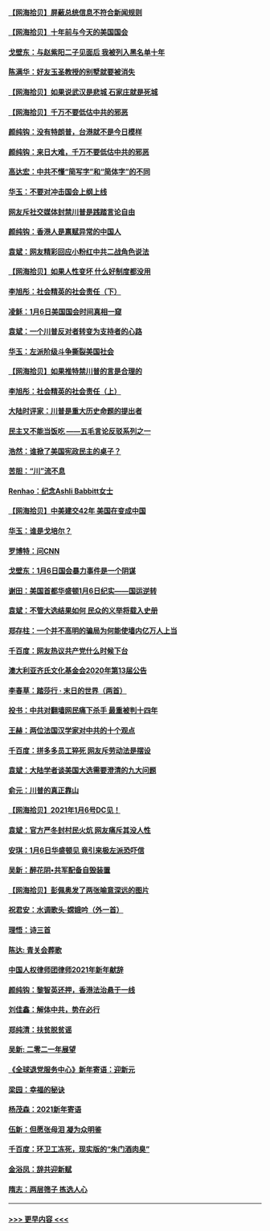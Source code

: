 #### [【网海拾贝】屏蔽总统信息不符合新闻规则](../pages/nsc993/n12699998.md?t=01210601) 
#### [【网海拾贝】十年前与今天的美国国会](../pages/nsc993/n12696993.md?t=01210601) 
#### [戈壁东：与赵紫阳二子见面后 我被列入黑名单十年](../pages/nsc993/n12696215.md?t=01210601) 
#### [陈满华：好友玉圣教授的别墅就要被消失](../pages/nsc993/n12695411.md?t=01210601) 
#### [【网海拾贝】如果说武汉是悲城 石家庄就是死城](../pages/nsc993/n12694589.md?t=01210601) 
#### [【网海拾贝】千万不要低估中共的邪恶](../pages/nsc993/n12692771.md?t=01210601) 
#### [颜纯钩：没有特朗普，台港就不是今日模样](../pages/nsc993/n12692678.md?t=01210601) 
#### [颜纯钩：来日大难，千万不要低估中共的邪恶](../pages/nsc993/n12692080.md?t=01210601) 
#### [高达宏：中共不懂“简写字”和“简体字”的不同](../pages/nsc993/n12692068.md?t=01210601) 
#### [华玉：不要对冲击国会上纲上线](../pages/nsc993/n12689948.md?t=01210601) 
#### [网友斥社交媒体封禁川普是践踏言论自由](../pages/nsc993/n12687482.md?t=01210601) 
#### [颜纯钩：香港人是禀赋异常的中国人](../pages/nsc993/n12685142.md?t=01210601) 
#### [袁斌：网友精彩回应小粉红中共二战角色说法](../pages/nsc993/n12684994.md?t=01210601) 
#### [【网海拾贝】如果人性变坏 什么好制度都没用](../pages/nsc993/n12683000.md?t=01210601) 
#### [李旭彤：社会精英的社会责任（下）](../pages/nsc993/n12680604.md?t=01210601) 
#### [凌稣：1月6日美国国会时间真相一窥](../pages/nsc993/n12682780.md?t=01210601) 
#### [袁斌：一个川普反对者转变为支持者的心路](../pages/nsc993/n12682700.md?t=01210601) 
#### [华玉：左派阶级斗争撕裂美国社会](../pages/nsc993/n12681226.md?t=01210601) 
#### [【网海拾贝】如果推特禁川普的言是合理的](../pages/nsc993/n12681232.md?t=01210601) 
#### [李旭彤：社会精英的社会责任（上）](../pages/nsc993/n12680501.md?t=01210601) 
#### [大陆时评家：川普是重大历史命题的提出者](../pages/nsc993/n12679904.md?t=01210601) 
#### [民主又不能当饭吃 ——五毛言论反驳系列之一](../pages/nsc993/n12679877.md?t=01210601) 
#### [浩然：谁掀了美国宪政民主的桌子？](../pages/nsc993/n12679850.md?t=01210601) 
#### [苦胆：“川”流不息](../pages/nsc993/n12678388.md?t=01210601) 
#### [Renhao：纪念Ashli Babbitt女士](../pages/nsc993/n12678359.md?t=01210601) 
#### [【网海拾贝】中美建交42年 美国在变成中国](../pages/nsc993/n12678324.md?t=01210601) 
#### [华玉：谁是戈培尔？](../pages/nsc993/n12677515.md?t=01210601) 
#### [罗博特：问CNN](../pages/nsc993/n12677172.md?t=01210601) 
#### [戈壁东：1月6日国会暴力事件是一个阴谋](../pages/nsc993/n12674639.md?t=01210601) 
#### [谢田：美国首都华盛顿1月6日纪实——国运逆转](../pages/nsc993/n12673190.md?t=01210601) 
#### [袁斌：不管大选结果如何 民众的义举将载入史册](../pages/nsc993/n12672787.md?t=01210601) 
#### [郑存柱：一个并不高明的骗局为何能使墙内亿万人上当](../pages/nsc993/n12671449.md?t=01210601) 
#### [千百度：网友热议共产党什么时候下台](../pages/nsc993/n12670442.md?t=01210601) 
#### [澳大利亚齐氏文化基金会2020年第13届公告](../pages/nsc993/n12670273.md?t=01210601) 
#### [李春草：踏莎行 · 末日的世界（两首）](../pages/nsc993/n12670253.md?t=01210601) 
#### [投书：中共对翻墙网民痛下杀手 最重被判十四年](../pages/nsc993/n12670190.md?t=01210601) 
#### [王赫：两位法国汉学家对中共的十个观点](../pages/nsc993/n12669593.md?t=01210601) 
#### [千百度：拼多多员工猝死 网友斥劳动法是摆设](../pages/nsc993/n12668081.md?t=01210601) 
#### [袁斌：大陆学者谈美国大选需要澄清的九大问题](../pages/nsc993/n12668023.md?t=01210601) 
#### [俞元：川普的真正靠山](../pages/nsc993/n12668000.md?t=01210601) 
#### [【网海拾贝】2021年1月6号DC见！](../pages/nsc993/n12664957.md?t=01210601) 
#### [袁斌：官方严冬封村民火炕 网友痛斥其没人性](../pages/nsc993/n12664882.md?t=01210601) 
#### [安琪：1月6日华盛顿见 竟引来极左派恐吓信](../pages/nsc993/n12664831.md?t=01210601) 
#### [吴新：醉花阴•共军配备自毁装置](../pages/nsc993/n12664766.md?t=01210601) 
#### [【网海拾贝】彭佩奥发了两张喻意深远的图片](../pages/nsc993/n12663515.md?t=01210601) 
#### [祝君安：水调歌头·嫦娥吟（外一首）](../pages/nsc993/n12663345.md?t=01210601) 
#### [理悟：诗三首](../pages/nsc993/n12663334.md?t=01210601) 
#### [陈达: 青关会葬歌](../pages/nsc993/n12663305.md?t=01210601) 
#### [中国人权律师团律师2021年新年献辞](../pages/nsc993/n12661792.md?t=01210601) 
#### [颜纯钩：黎智英还押，香港法治悬于一线](../pages/nsc993/n12661371.md?t=01210601) 
#### [刘佳鑫：解体中共，势在必行](../pages/nsc993/n12661335.md?t=01210601) 
#### [郑纯清：扶贫脱贫谣](../pages/nsc993/n12658729.md?t=01210601) 
#### [吴新: 二零二一年展望](../pages/nsc993/n12658664.md?t=01210601) 
#### [《全球退党服务中心》新年寄语：迎新元](../pages/nsc993/n12658408.md?t=01210601) 
#### [梁园：幸福的秘诀](../pages/nsc993/n12658061.md?t=01210601) 
#### [杨茂森：2021新年寄语](../pages/nsc993/n12658128.md?t=01210601) 
#### [伍新：但愿张母泪 凝为众明鉴](../pages/nsc993/n12656861.md?t=01210601) 
#### [千百度：环卫工冻死，现实版的“朱门酒肉臭”](../pages/nsc993/n12655588.md?t=01210601) 
#### [金浴凤：辞共迎新赋](../pages/nsc993/n12653369.md?t=01210601) 
#### [隋志：两层筛子 拣选人心](../pages/nsc993/n12653341.md?t=01210601) 

----
#### [ >>> 更早内容 <<< ](../indexes/nsc993-earlier.md)

